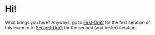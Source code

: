 # Hi!
What brings you here?
Anyways, go to [First-Draft](https://github.com/444B/goodluck/tree/First-Draft) for the first iteration of this exam or to [Second-Draft](https://github.com/444B/goodluck/tree/Second-Draft) for the second (and better) iteration.
